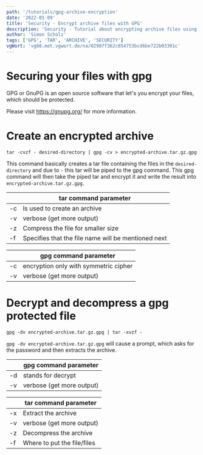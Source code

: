 ```yaml
---
path: '/tutorials/gpg-archive-encryption'
date: '2022-01-09'
title: 'Security - Encrypt archive files with GPG'
description: 'Security - Tutorial about encrypting archive files using GPG.'
author: 'Simon Scholz'
tags: ['GPG', 'TAR', 'ARCHIVE', 'SECURITY']
vgWort: 'vg08.met.vgwort.de/na/02907f362c054753bcd6be722b03301c'
---
```


# Securing your files with gpg

GPG or GnuPG is an open source software that let's you encrypt your files, which should be protected.

Please visit https://gnupg.org/ for more information.

# Create an encrypted archive

```shell
tar -cvzf - desired-directory | gpg -cv > encrypted-archive.tar.gz.gpg
```

This command basically creates a tar file containing the files in the `desired-directory` and due to `-` this tar will be piped to the gpg command.
This gpg command will then take the piped tar and encrypt it and write the result into `encrypted-archive.tar.gz.gpg`.

|     | tar command parameter                               |
| --- | --------------------------------------------------- |
| -c  | Is used to create an archive                        |
| -v  | verbose (get more output)                           |
| -z  | Compress the file for smaller size                  |
| -f  | Specifies that the file name will be mentioned next |

|     | gpg command parameter                 |
| --- | ------------------------------------- |
| -c  | encryption only with symmetric cipher |
| -v  | verbose (get more output)             |

# Decrypt and decompress a gpg protected file

```shell
gpg -dv encrypted-archive.tar.gz.gpg | tar -xvzf -
```

`gpg -dv encrypted-archive.tar.gz.gpg` will cause a prompt, which asks for the password and then extracts the archive.

|     | gpg command parameter     |
| --- | ------------------------- |
| -d  | stands for decrypt        |
| -v  | verbose (get more output) |

|     | tar command parameter       |
| --- | --------------------------- |
| -x  | Extract the archive         |
| -v  | verbose (get more output)   |
| -z  | Decompress the archive      |
| -f  | Where to put the file/files |
